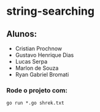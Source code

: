 # string-searching

## Alunos:

- Cristian Prochnow
- Gustavo Henrique Dias
- Lucas Serpa
- Marlon de Souza
- Ryan Gabriel Bromati

### Rode o projeto com:

`go run *.go shrek.txt`
